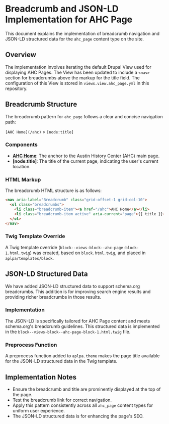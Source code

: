 
# Breadcrumb and JSON-LD Implementation for AHC Page

This document explains the implementation of breadcrumb navigation and JSON-LD structured data for the `ahc_page` content type on the site. 

## Overview
The implementation involves iterating the default Drupal View used for displaying AHC Pages. The View has been updated to include a `<nav>` section for breadcrumbs above the markup for the title field. The configuration of this View is stored in `views.view.ahc_page.yml` in this repository.

## Breadcrumb Structure
The breadcrumb pattern for `ahc_page` follows a clear and concise navigation path:

`[AHC Home](/ahc)` > `[node:title]`

### Components
- **[AHC Home](/ahc)**: The anchor to the Austin History Center (AHC) main page.
- **[node:title]**: The title of the current page, indicating the user's current location.

### HTML Markup
The breadcrumb HTML structure is as follows:

```html
<nav aria-label="Breadcrumb" class="grid-offset-1 grid-col-10">
  <ol class="breadcrumbs">
    <li class="breadcrumb-item"><a href="/ahc">AHC Home</a></li>
    <li class="breadcrumb-item active" aria-current="page">{{ title }}</li>
  </ol>
</nav>
```

### Twig Template Override
A Twig template override (`block--views-block--ahc-page-block-1.html.twig`) was created, based on `block.html.twig`, and placed in `aplpa/templates/block`.

## JSON-LD Structured Data
We have added JSON-LD structured data to support schema.org breadcrumbs. This addition is  for improving search engine results and providing richer breadcrumbs in those results.

### Implementation
The JSON-LD is specifically tailored for AHC Page content and meets schema.org's breadcrumb guidelines. This structured data is implemented in the `block--views-block--ahc-page-block-1.html.twig` file.

### Preprocess Function
A preprocess function added to `aplpa.theme` makes the page title available for the JSON-LD structured data in the Twig template.

## Implementation Notes
- Ensure the breadcrumb and title are prominently displayed at the top of the page.
- Test the breadcrumb link for correct navigation.
- Apply this pattern consistently across all `ahc_page` content types for uniform user experience.
- The JSON-LD structured data is for enhancing the page's SEO.
